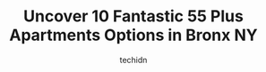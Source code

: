 ---
layout: ampstory
image: https://i0.wp.com/www.depkes.org/wp-content/uploads/2023/06/55-plus-apartments-0-in-bronx-ny-1685780383.jpeg?resize=640,853
author: techidn
featured: false
description: Discover the impressive array of 55 Plus Apartments options in Bronx NY, where you can find 10 of the largest 55 Plus Apartments establishments in the area. From renowned classics to hidden 
title: Uncover 10 Fantastic 55 Plus Apartments Options in Bronx NY
cover:
   title: Uncover 10 Fantastic 55 Plus Apartments Options in Bronx NY
   subtitle: Rickpate
   background: https://www.depkes.org/wp-content/uploads/2023/06/55-plus-apartments-0-in-bronx-ny-1685780383.jpeg

pages: 
 - layout: thirds
   top: <h1>#1 Soundview Senior Housing</h1>
   bottom: "<p>Now has an Older Adult Center.... sponsored by BronxWorks.Center offers physical health exercise, trips, bingo  meals and much more .....</p>"
   background: https://www.depkes.org/wp-content/uploads/2023/06/55-plus-apartments-1-in-bronx-ny-1685780384.jpeg
   backgroundblur: true
 - layout: thirds
   top: <h1>#2 University Heights Senior Housing</h1>
   bottom: "<p>Good with the elderly Awesome</p>"
   background: https://www.depkes.org/wp-content/uploads/2023/06/55-plus-apartments-2-in-bronx-ny-1685780384.jpeg
   cta:
      link: https://www.depkes.org/blog/uncover-10-fantastic-55-plus-apartments-options-in-bronx-ny/
      text: Uncover 10 Fantastic 55 Plus Apartments Options in Bronx NY
 - layout: thirds
   top: <h1>#3 MONSIGNOR FIORENTINO APARTMENTS</h1>
   bottom: "<p>1830 Amethyst St, Bronx, NY 10462, United States</p>"
   background: https://www.depkes.org/wp-content/uploads/2023/06/55-plus-apartments-3-in-bronx-ny-1685780385.jpeg
   cta:
      link: https://www.depkes.org/blog/uncover-10-fantastic-55-plus-apartments-options-in-bronx-ny/
      text: Uncover 10 Fantastic 55 Plus Apartments Options in Bronx NY
 - layout: thirds
   top: <h1>#4 RiverWalk Senior Apartments by RiverSpring Living</h1>
   bottom: "<p>5961 Palisade Ave, Bronx, NY 10471, United States</p>"
   background: https://images.unsplash.com/photo-1489648022186-8f49310909a0?ixlib=rb-4.0.3&ixid=MnwxMjA3fDB8MHxwaG90by1wYWdlfHx8fGVufDB8fHx8&auto=format&fit=crop&w=640&h=853&q=80
   cta:
      link: https://www.depkes.org/blog/uncover-10-fantastic-55-plus-apartments-options-in-bronx-ny/
      text: Uncover 10 Fantastic 55 Plus Apartments Options in Bronx NY
 - layout: thirds
   top: <h1>#5 New York City Housing Authority Pelham Parkway Senior Center</h1>
   bottom: "<p>975 Waring Ave, Bronx, NY 10469, United States</p>"
   background: https://images.unsplash.com/photo-1515405295579-ba7b45403062?ixlib=rb-4.0.3&ixid=MnwxMjA3fDB8MHxwaG90by1wYWdlfHx8fGVufDB8fHx8&auto=format&fit=crop&w=640&h=853&q=80
   cta:
      link: https://www.depkes.org/blog/uncover-10-fantastic-55-plus-apartments-options-in-bronx-ny/
      text: Uncover 10 Fantastic 55 Plus Apartments Options in Bronx NY
 - layout: thirds
   top: <h1>#6 New York City Housing Authority Twin Parks East Senior Center</h1>
   bottom: "<p>2070 Clinton Ave, Bronx, NY 10457, United States</p>"
   background: https://images.unsplash.com/photo-1546497974-b213c9efb599?ixlib=rb-4.0.3&ixid=MnwxMjA3fDB8MHxwaG90by1wYWdlfHx8fGVufDB8fHx8&auto=format&fit=crop&w=640&h=853&q=80
   cta:
      link: https://www.depkes.org/blog/uncover-10-fantastic-55-plus-apartments-options-in-bronx-ny/
      text: Uncover 10 Fantastic 55 Plus Apartments Options in Bronx NY
 - layout: thirds
   top: <h1>#7 Riverdale Housing For-Elderly</h1>
   bottom: "<p>6477 Broadway, Bronx, NY 10471, United States</p>"
   background: https://images.unsplash.com/photo-1540457036297-448b6b99e91c?ixlib=rb-4.0.3&ixid=MnwxMjA3fDB8MHxwaG90by1wYWdlfHx8fGVufDB8fHx8&auto=format&fit=crop&w=640&h=853&q=80
   cta:
      link: https://www.depkes.org/blog/uncover-10-fantastic-55-plus-apartments-options-in-bronx-ny/
      text: Uncover 10 Fantastic 55 Plus Apartments Options in Bronx NY
 - layout: thirds
   middle: Continue reading...
   background: https://images.unsplash.com/photo-1541356665065-22676f35dd40?ixlib=rb-4.0.3&ixid=MnwxMjA3fDB8MHxwaG90by1wYWdlfHx8fGVufDB8fHx8&auto=format&fit=crop&w=640&h=853&q=80
   cta:
      link: https://www.depkes.org/blog/uncover-10-fantastic-55-plus-apartments-options-in-bronx-ny/
      text: Uncover 10 Fantastic 55 Plus Apartments Options in Bronx NY
      
---